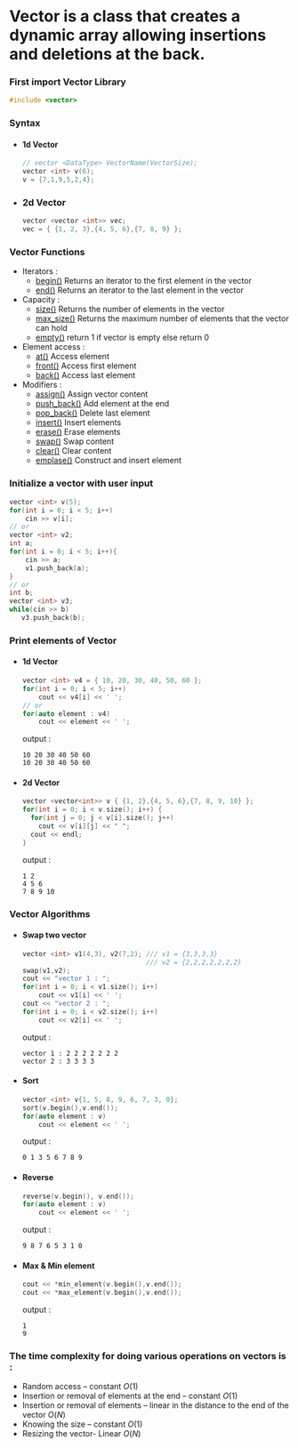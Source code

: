 # **Vector** is a class that creates a dynamic array allowing insertions and deletions at the back.

### First import Vector Library
```cpp
#include <vector>
```

### Syntax 
  - #### 1d Vector
    ```cpp
    // vector <DataType> VectorName(VectorSize);
    vector <int> v(6);
    v = {7,1,9,5,2,4};
    ```
  - ### 2d Vector
    ```cpp
    vector <vector <int>> vec;
    vec = { {1, 2, 3},{4, 5, 6},{7, 8, 9} };
    ```
  
### Vector Functions
  - Iterators :
    - [begin()](https://www.geeksforgeeks.org/vectorbegin-vectorend-c-stl/)   Returns an iterator to the first element in the vector
    - [end()](https://www.geeksforgeeks.org/vectorbegin-vectorend-c-stl/)   Returns an iterator to the last element in the vector
  - Capacity :
    - [size()](https://cplusplus.com/reference/vector/vector/size/)   Returns the number of elements in the vector
    - [max_size()](https://www.geeksforgeeks.org/vector-max_size-function-in-c-stl/)   Returns the maximum number of elements that the vector can hold
    - [empty()](https://cplusplus.com/reference/vector/vector/empty/)   return 1 if vector is empty else return 0
  - Element access :
    - [at()](https://www.javatpoint.com/cpp-vector-at-function)  Access element
    - [front()](https://www.javatpoint.com/cpp-vector-front-function)   Access first element
    - [back()](https://www.javatpoint.com/cpp-vector-back-function)   Access last element
  - Modifiers :
    - [assign()](https://www.geeksforgeeks.org/vector-assign-in-c-stl/)   Assign vector content
    - [push_back()](https://cplusplus.com/reference/vector/vector/push_back/)   Add element at the end
    - [pop_back()](https://www.javatpoint.com/cpp-vector-pop-back-function)   Delete last element
    - [insert()](https://www.javatpoint.com/cpp-vector-insert-function)   Insert elements
    - [erase()](https://cplusplus.com/reference/vector/vector/erase/)   Erase elements
    - [swap()](https://www.geeksforgeeks.org/vectorat-vectorswap-c-stl/)   Swap content
    - [clear()](https://www.geeksforgeeks.org/vector-erase-and-clear-in-cpp/)   Clear content
    - [emplase()](https://cplusplus.com/reference/vector/vector/emplace/)   Construct and insert element  

### Initialize a vector with user input
  ```cpp
  vector <int> v(5);
  for(int i = 0; i < 5; i++)
      cin >> v[i];
  // or
  vector <int> v2;
  int a;
  for(int i = 0; i < 5; i++){
      cin >> a;
      v1.push_back(a);
  }
  // or
  int b;
  vector <int> v3;
  while(cin >> b)
     v3.push_back(b);
  ```
### Print elements of Vector
  - #### 1d Vector
    ```cpp
    vector <int> v4 = { 10, 20, 30, 40, 50, 60 };
    for(int i = 0; i < 5; i++)
        cout << v4[i] << ' ';
    // or
    for(auto element : v4)
        cout << element << ' ';
    ```
    output : 
    ```
    10 20 30 40 50 60 
    10 20 30 40 50 60 
    ```
  - #### 2d Vector
    ```cpp
    vector <vector<int>> v { {1, 2},{4, 5, 6},{7, 8, 9, 10} };
    for(int i = 0; i < v.size(); i++) {
      for(int j = 0; j < v[i].size(); j++)
        cout << v[i][j] << " ";
      cout << endl;
    }
     ```
    output : 
    ```
    1 2
    4 5 6
    7 8 9 10
    ```
### Vector Algorithms
  - #### Swap two vector
    ```cpp
    vector <int> v1(4,3), v2(7,2); /// v1 = {3,3,3,3}
                                   /// v2 = {2,2,2,2,2,2,2}
    swap(v1,v2);
    cout << "vector 1 : ";
    for(int i = 0; i < v1.size(); i++)
        cout << v1[i] << ' ';
    cout << "vector 2 : ";
    for(int i = 0; i < v2.size(); i++)
        cout << v2[i] << ' ';
    ```
    output : 
    ```
    vector 1 : 2 2 2 2 2 2 2
    vector 2 : 3 3 3 3
    ```
  - #### Sort
    ```cpp
    vector <int> v{1, 5, 8, 9, 6, 7, 3, 0};
    sort(v.begin(),v.end());
    for(auto element : v)
        cout << element << ' ';
    ```
    output : 
    ```
    0 1 3 5 6 7 8 9
    ```    
  - #### Reverse
    ```cpp
    reverse(v.begin(), v.end());
    for(auto element : v)
        cout << element << ' ';
    ```
    output : 
    ```
    9 8 7 6 5 3 1 0
    ```
  - #### Max & Min element
    ```cpp
    cout << *min_element(v.begin(),v.end());
    cout << *max_element(v.begin(),v.end()); 
    ```
    output : 
    ```
    1
    9
    ```
### The time complexity for doing various operations on vectors is :
  - Random access – constant $O(1)$
  - Insertion or removal of elements at the end – constant $O(1)$
  - Insertion or removal of elements – linear in the distance to the end of the vector $O(N)$
  - Knowing the size – constant $O(1)$
  - Resizing the vector- Linear $O(N)$

